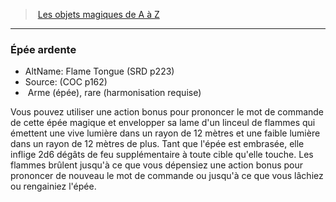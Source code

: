 ﻿---
!MagicItem
Type: Arme (épée)
Rarity: rare
Attunement: harmonisation requise
Id: magicitems_az_hd.md#Épée-ardente
ParentLink: magicitems_az_hd.md#les-objets-magiques-de-a-à-z
Name: Épée ardente
ParentName: Les objets magiques de A à Z
NameLevel: 3
AltName: Flame Tongue (SRD p223)
Source: (COC p162)
Attributes:
  Name: Épée ardente
  Markdown: >+
    ### <!--Name-->Épée ardente<!--/Name-->


    - AltName: <!--AltName-->Flame Tongue (SRD p223)<!--/AltName-->

    - Source: <!--Source-->(COC p162)<!--/Source-->

    -  <!--Type-->Arme (épée)<!--/Type-->, <!--Rarity-->rare<!--/Rarity--> (<!--Attunement-->harmonisation requise<!--/Attunement-->)


    Vous pouvez utiliser une action bonus pour prononcer le mot de commande de cette épée magique et envelopper sa lame d'un linceul de flammes qui émettent une vive lumière dans un rayon de 12 mètres et une faible lumière dans un rayon de 12 mètres de plus. Tant que l'épée est embrasée, elle inflige 2d6 dégâts de feu supplémentaire à toute cible qu'elle touche. Les flammes brûlent jusqu'à ce que vous dépensiez une action bonus pour prononcer de nouveau le mot de commande ou jusqu'à ce que vous lâchiez ou rengainiez l'épée.

  AltName: Flame Tongue (SRD p223)
  Source: (COC p162)
  Type: Arme (épée)
  Rarity: rare
  Attunement: harmonisation requise
AttributesDictionary: >+
  Name: Épée ardente

  Markdown: >+

    ### <!--Name-->Épée ardente<!--/Name-->





    - AltName: <!--AltName-->Flame Tongue (SRD p223)<!--/AltName-->



    - Source: <!--Source-->(COC p162)<!--/Source-->



    -  <!--Type-->Arme (épée)<!--/Type-->, <!--Rarity-->rare<!--/Rarity--> (<!--Attunement-->harmonisation requise<!--/Attunement-->)





    Vous pouvez utiliser une action bonus pour prononcer le mot de commande de cette épée magique et envelopper sa lame d'un linceul de flammes qui émettent une vive lumière dans un rayon de 12 mètres et une faible lumière dans un rayon de 12 mètres de plus. Tant que l'épée est embrasée, elle inflige 2d6 dégâts de feu supplémentaire à toute cible qu'elle touche. Les flammes brûlent jusqu'à ce que vous dépensiez une action bonus pour prononcer de nouveau le mot de commande ou jusqu'à ce que vous lâchiez ou rengainiez l'épée.



  AltName: Flame Tongue (SRD p223)

  Source: (COC p162)

  Type: Arme (épée)

  Rarity: rare

  Attunement: harmonisation requise

---
> [Les objets magiques de A à Z](hd_magicitems_az_les_objets_magiques_de_a_a_z.md)

---

### Épée ardente

- AltName: Flame Tongue (SRD p223)
- Source: (COC p162)
-  Arme (épée), rare (harmonisation requise)

Vous pouvez utiliser une action bonus pour prononcer le mot de commande de cette épée magique et envelopper sa lame d'un linceul de flammes qui émettent une vive lumière dans un rayon de 12 mètres et une faible lumière dans un rayon de 12 mètres de plus. Tant que l'épée est embrasée, elle inflige 2d6 dégâts de feu supplémentaire à toute cible qu'elle touche. Les flammes brûlent jusqu'à ce que vous dépensiez une action bonus pour prononcer de nouveau le mot de commande ou jusqu'à ce que vous lâchiez ou rengainiez l'épée.

